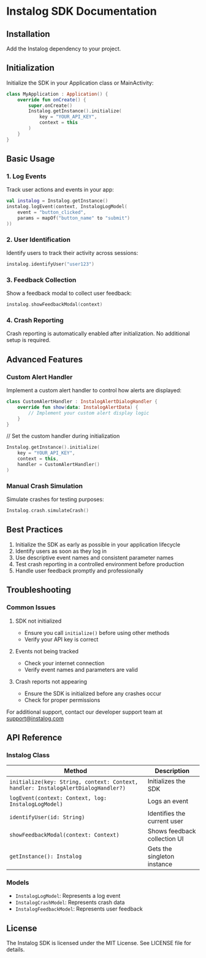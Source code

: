 # Instalog SDK Documentation

## Installation
Add the Instalog dependency to your project.

## Initialization
Initialize the SDK in your Application class or MainActivity:

```kotlin
class MyApplication : Application() {
    override fun onCreate() {
        super.onCreate()
        Instalog.getInstance().initialize(
            key = "YOUR_API_KEY",
            context = this
        )
    }
}
```

## Basic Usage

### 1. Log Events
Track user actions and events in your app:

```kotlin
val instalog = Instalog.getInstance()
instalog.logEvent(context, InstalogLogModel(
    event = "button_clicked",
    params = mapOf("button_name" to "submit")
))
```

### 2. User Identification
Identify users to track their activity across sessions:

```kotlin
instalog.identifyUser("user123")
```

### 3. Feedback Collection
Show a feedback modal to collect user feedback:

```kotlin
instalog.showFeedbackModal(context)
```

### 4. Crash Reporting
Crash reporting is automatically enabled after initialization. No additional setup is required.

## Advanced Features

### Custom Alert Handler
Implement a custom alert handler to control how alerts are displayed:

```kotlin
class CustomAlertHandler : InstalogAlertDialogHandler {
    override fun show(data: InstalogAlertData) {
        // Implement your custom alert display logic
    }
}
```

// Set the custom handler during initialization
```kotlin
Instalog.getInstance().initialize(
    key = "YOUR_API_KEY",
    context = this,
    handler = CustomAlertHandler()
)
```
### Manual Crash Simulation
Simulate crashes for testing purposes:
```kotlin
Instalog.crash.simulateCrash()
```
## Best Practices

1. Initialize the SDK as early as possible in your application lifecycle
2. Identify users as soon as they log in
3. Use descriptive event names and consistent parameter names
4. Test crash reporting in a controlled environment before production
5. Handle user feedback promptly and professionally

## Troubleshooting

### Common Issues

1. SDK not initialized
   - Ensure you call `initialize()` before using other methods
   - Verify your API key is correct

2. Events not being tracked
   - Check your internet connection
   - Verify event names and parameters are valid

3. Crash reports not appearing
   - Ensure the SDK is initialized before any crashes occur
   - Check for proper permissions

For additional support, contact our developer support team at support@instalog.com

## API Reference

### Instalog Class

| Method | Description |
|--------|-------------|
| `initialize(key: String, context: Context, handler: InstalogAlertDialogHandler?)` | Initializes the SDK |
| `logEvent(context: Context, log: InstalogLogModel)` | Logs an event |
| `identifyUser(id: String)` | Identifies the current user |
| `showFeedbackModal(context: Context)` | Shows feedback collection UI |
| `getInstance(): Instalog` | Gets the singleton instance |

### Models

- `InstalogLogModel`: Represents a log event
- `InstalogCrashModel`: Represents crash data
- `InstalogFeedbackModel`: Represents user feedback

## License
The Instalog SDK is licensed under the MIT License. See LICENSE file for details.
